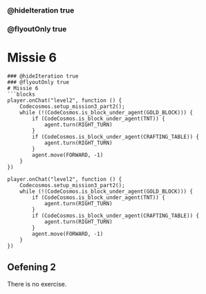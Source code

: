 ### @hideIteration true
### @flyoutOnly true
# Missie 6
```blocks
### @hideIteration true
### @flyoutOnly true
# Missie 6
```blocks
player.onChat("level2", function () {
    Codecosmos.setup_mission3_part2();
    while (!(CodeCosmos.is_block_under_agent(GOLD_BLOCK))) {
        if (CodeCosmos.is_block_under_agent(TNT)) {
            agent.turn(RIGHT_TURN)
        }
        if (CodeCosmos.is_block_under_agent(CRAFTING_TABLE)) {
            agent.turn(RIGHT_TURN)
        }
        agent.move(FORWARD, -1)
    }
})
```

```template
player.onChat("level2", function () {
    Codecosmos.setup_mission3_part2();
    while (!(CodeCosmos.is_block_under_agent(GOLD_BLOCK))) {
        if (CodeCosmos.is_block_under_agent(TNT)) {
            agent.turn(RIGHT_TURN)
        }
        if (CodeCosmos.is_block_under_agent(CRAFTING_TABLE)) {
            agent.turn(RIGHT_TURN)
        }
        agent.move(FORWARD, -1)
    }
})
```

## Oefening 2
There is no exercise.
